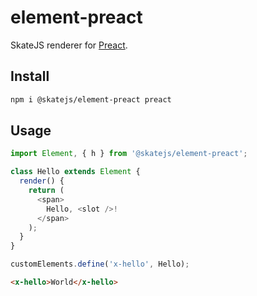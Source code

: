 # element-preact

SkateJS renderer for [Preact](https://preactjs.com/).

## Install

```sh
npm i @skatejs/element-preact preact
```

## Usage

```js
import Element, { h } from '@skatejs/element-preact';

class Hello extends Element {
  render() {
    return (
      <span>
        Hello, <slot />!
      </span>
    );
  }
}

customElements.define('x-hello', Hello);
```

```html
<x-hello>World</x-hello>
```
